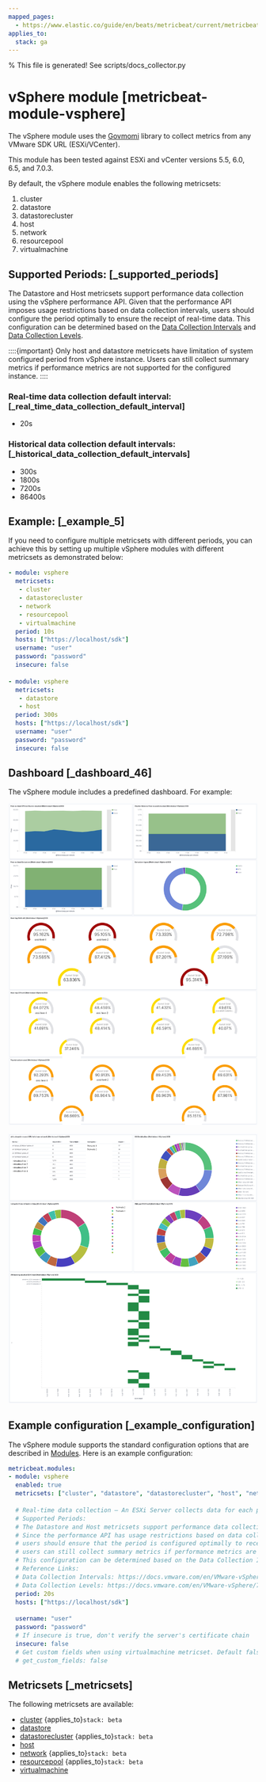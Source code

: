 ```yaml
---
mapped_pages:
  - https://www.elastic.co/guide/en/beats/metricbeat/current/metricbeat-module-vsphere.html
applies_to:
  stack: ga
---
```


% This file is generated! See scripts/docs_collector.py

# vSphere module [metricbeat-module-vsphere]

The vSphere module uses the [Govmomi](https://github.com/vmware/govmomi) library to collect metrics from any VMware SDK URL (ESXi/VCenter).

This module has been tested against ESXi and vCenter versions 5.5, 6.0, 6.5, and 7.0.3.

By default, the vSphere module enables the following metricsets:

1. cluster
2. datastore
3. datastorecluster
4. host
5. network
6. resourcepool
7. virtualmachine


## Supported Periods: [_supported_periods]

The Datastore and Host metricsets support performance data collection using the vSphere performance API. Given that the performance API imposes usage restrictions based on data collection intervals, users should configure the period optimally to ensure the receipt of real-time data. This configuration can be determined based on the [Data Collection Intervals](https://docs.vmware.com/en/VMware-vSphere/7.0/com.vmware.vsphere.monitoring.doc/GUID-247646EA-A04B-411A-8DD4-62A3DCFCF49B.md) and [Data Collection Levels](https://docs.vmware.com/en/VMware-vSphere/7.0/com.vmware.vsphere.monitoring.doc/GUID-25800DE4-68E5-41CC-82D9-8811E27924BC.md).

::::{important}
Only host and datastore metricsets have limitation of system configured period from vSphere instance. Users can still collect summary metrics if performance metrics are not supported for the configured instance.
::::



### Real-time data collection default interval: [_real_time_data_collection_default_interval]

* 20s


### Historical data collection default intervals: [_historical_data_collection_default_intervals]

* 300s
* 1800s
* 7200s
* 86400s


## Example: [_example_5]

If you need to configure multiple metricsets with different periods, you can achieve this by setting up multiple vSphere modules with different metricsets as demonstrated below:

```yaml
- module: vsphere
  metricsets:
   - cluster
   - datastorecluster
   - network
   - resourcepool
   - virtualmachine
  period: 10s
  hosts: ["https://localhost/sdk"]
  username: "user"
  password: "password"
  insecure: false

- module: vsphere
  metricsets:
   - datastore
   - host
  period: 300s
  hosts: ["https://localhost/sdk"]
  username: "user"
  password: "password"
  insecure: false
```


## Dashboard [_dashboard_46]

The vSphere module includes a predefined dashboard. For example:

![metricbeat vsphere dashboard](images/metricbeat_vsphere_dashboard.png)

![metricbeat vsphere vm dashboard](images/metricbeat_vsphere_vm_dashboard.png)


## Example configuration [_example_configuration]

The vSphere module supports the standard configuration options that are described in [Modules](/reference/metricbeat/configuration-metricbeat.md). Here is an example configuration:

```yaml
metricbeat.modules:
- module: vsphere
  enabled: true
  metricsets: ["cluster", "datastore", "datastorecluster", "host", "network", "resourcepool", "virtualmachine"]
  
  # Real-time data collection – An ESXi Server collects data for each performance counter every 20 seconds by default.
  # Supported Periods:
  # The Datastore and Host metricsets support performance data collection using the vSphere performance API.
  # Since the performance API has usage restrictions based on data collection intervals,
  # users should ensure that the period is configured optimally to receive real-time data.
  # users can still collect summary metrics if performance metrics are not supported for the configured instance.
  # This configuration can be determined based on the Data Collection Intervals and Data Collection Levels.
  # Reference Links:
  # Data Collection Intervals: https://docs.vmware.com/en/VMware-vSphere/7.0/com.vmware.vsphere.monitoring.doc/GUID-247646EA-A04B-411A-8DD4-62A3DCFCF49B.html
  # Data Collection Levels: https://docs.vmware.com/en/VMware-vSphere/7.0/com.vmware.vsphere.monitoring.doc/GUID-25800DE4-68E5-41CC-82D9-8811E27924BC.html
  period: 20s
  hosts: ["https://localhost/sdk"]

  username: "user"
  password: "password"
  # If insecure is true, don't verify the server's certificate chain
  insecure: false
  # Get custom fields when using virtualmachine metricset. Default false.
  # get_custom_fields: false
```


## Metricsets [_metricsets]

The following metricsets are available:

* [cluster](/reference/metricbeat/metricbeat-metricset-vsphere-cluster.md)  {applies_to}`stack: beta`
* [datastore](/reference/metricbeat/metricbeat-metricset-vsphere-datastore.md)
* [datastorecluster](/reference/metricbeat/metricbeat-metricset-vsphere-datastorecluster.md)  {applies_to}`stack: beta`
* [host](/reference/metricbeat/metricbeat-metricset-vsphere-host.md)
* [network](/reference/metricbeat/metricbeat-metricset-vsphere-network.md)  {applies_to}`stack: beta`
* [resourcepool](/reference/metricbeat/metricbeat-metricset-vsphere-resourcepool.md)  {applies_to}`stack: beta`
* [virtualmachine](/reference/metricbeat/metricbeat-metricset-vsphere-virtualmachine.md)
